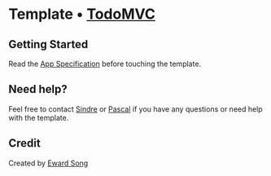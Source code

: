 # Template • [TodoMVC](http://todomvc.com)



## Getting Started

Read the [App Specification](https://github.com/tastejs/todomvc/wiki/App-Specification) before touching the template.


## Need help?

Feel free to contact [Sindre](https://github.com/sindresorhus) or [Pascal](https://github.com/passy) if you have any questions or need help with the template.


## Credit

Created by [Eward Song](http://shepherdwind.com)
